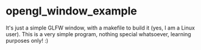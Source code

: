 # opengl_window_example
It's just a simple GLFW window, with a makefile to build it (yes, I am a Linux user).
This is a very simple program, nothing special whatsoever, learning purposes only! :)
